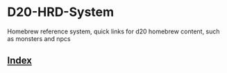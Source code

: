
  
# D20-HRD-System
Homebrew reference system, quick links for d20 homebrew content, such as monsters and npcs

## [Index][1]

[1]: <https://et-black.github.io/D20-HRD-System/D20_HRD_System.html> 

